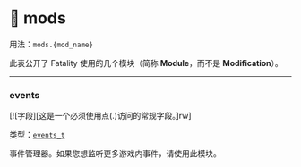 # 🧩 mods

用法：`mods.{mod_name}`

此表公开了 Fatality 使用的几个模块（简称 **Module**，而不是 **Modification**）。

_________________
### events

[![字段][这是一个必须使用点(.)访问的常规字段。]rw]

类型：[`events_t`](/api/events/event-t "此模块允许您管理自定义游戏内事件监听器。")

事件管理器。如果您想监听更多游戏内事件，请使用此模块。
